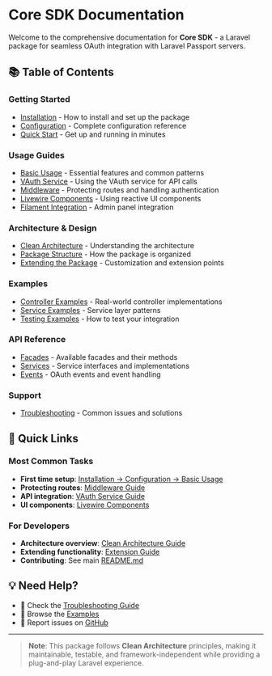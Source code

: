 # Core SDK Documentation

Welcome to the comprehensive documentation for **Core SDK** - a Laravel package for seamless OAuth integration with Laravel Passport servers.

## 📚 Table of Contents

### Getting Started
- [Installation](installation.md) - How to install and set up the package
- [Configuration](configuration.md) - Complete configuration reference
- [Quick Start](usage/basic-usage.md) - Get up and running in minutes

### Usage Guides
- [Basic Usage](usage/basic-usage.md) - Essential features and common patterns
- [VAuth Service](usage/vauth-service.md) - Using the VAuth service for API calls
- [Middleware](usage/middleware.md) - Protecting routes and handling authentication
- [Livewire Components](usage/livewire-components.md) - Using reactive UI components
- [Filament Integration](usage/filament-integration.md) - Admin panel integration

### Architecture & Design
- [Clean Architecture](architecture/clean-architecture.md) - Understanding the architecture
- [Package Structure](architecture/structure.md) - How the package is organized
- [Extending the Package](architecture/extending.md) - Customization and extension points

### Examples
- [Controller Examples](examples/controller-examples.md) - Real-world controller implementations
- [Service Examples](examples/service-examples.md) - Service layer patterns
- [Testing Examples](examples/testing-examples.md) - How to test your integration

### API Reference
- [Facades](api/facades.md) - Available facades and their methods
- [Services](api/services.md) - Service interfaces and implementations
- [Events](api/events.md) - OAuth events and event handling

### Support
- [Troubleshooting](troubleshooting.md) - Common issues and solutions

## 🚀 Quick Links

### Most Common Tasks
- **First time setup**: [Installation → Configuration → Basic Usage](installation.md)
- **Protecting routes**: [Middleware Guide](usage/middleware.md)
- **API integration**: [VAuth Service Guide](usage/vauth-service.md)
- **UI components**: [Livewire Components](usage/livewire-components.md)

### For Developers
- **Architecture overview**: [Clean Architecture Guide](architecture/clean-architecture.md)
- **Extending functionality**: [Extension Guide](architecture/extending.md)
- **Contributing**: See main [README.md](../README.md)

## 💡 Need Help?

- 📖 Check the [Troubleshooting Guide](troubleshooting.md)
- 💬 Browse the [Examples](examples/)
- 🐛 Report issues on [GitHub](https://github.com/voffice-indonesia/core-sdk/issues)

---

> **Note**: This package follows **Clean Architecture** principles, making it maintainable, testable, and framework-independent while providing a plug-and-play Laravel experience.
